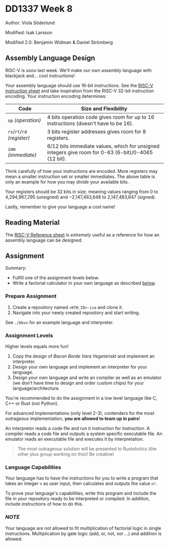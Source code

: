 # DD1337 Week 8

Author: Viola Söderlund

Modified: Isak Larsson

Modified 2.0: Benjamin Widman & Daniel Strömberg

## Assembly Language Design

RISC-V is sooo last week. We'll make our own assembly language with blackjack and... cool instructions!

Your assembly language should use 16-bit instructions. See the [RISC-V instruction sheet](../task-08-assembly/riscv-instruction-sheet.pdf) and take inspiration from the RISC-V 32-bit instruction encoding. Your instruction encoding determines:

| **Code**                    | **Size and Flexibility**                                                                                                                   |
| --------------------------- | ------------------------------------------------------------------------------------------------------------------------------------------ |
| `op` _(operation)_          | 4 bits operation code gives room for up to 16 instructions (doesn't have to be 16).                                                        |
| `rs`/`rt`/`rd` _(register)_ | 3 bits register addresses gives room for 8 registers.                                                                                      |
| `imm` _(immediate)_         | 6/12 bits immediate values, which for unsigned integers give room for 0-63 (6-bit)/0-4065 (12 bit).                                        |

Think carefully of how your instructions are encoded. More registers may mean a smaller instruction set or smaller immediates. The above table is only an example for how you may divide your available bits.

Your registers should be 32 bits in size, meaning values ranging from 0 to 4,294,967,295 (unsigned) and −2,147,483,648 to 2,147,483,647 (signed).

Lastly, remember to give your language a cool name!

## Reading Material
The [RISC-V Reference sheet](../task-08-assembly/riscv-instruction-sheet.pdf) is *extremely* useful as a reference for how an assembly language can be designed.

## Assignment

Summary:
- Fulfill one of the assignment levels below.
- Write a factorial calculator in your own language as described [below](#language-capabilities).

### Prepare Assignment

1) Create a repository named `<KTH_ID>-isa` and clone it.
2) Navigate into your newly created repository and start writing.

See `./bbvv` for an example language and interpreter.

### Assignment Levels

Higher levels equals more fun!

1) Copy the design of _Bacon Borde Vara Vegetariskt_ and implement an interpreter.
2) Design your own language and implement an interpreter for your language.
3) Design your own language and write an compiler as well as an emulator (we don't have time to design and order custom chips) for your language/architecture.

You're recommended to do the assignment in a low level language like C, C++ or Rust (not Python).

For advanced implementations (only level 2-3), contenders for the most outrageous implementation, **you are allowed to team up in pairs**!

An interpretor reads a code file and run it instruction for instruction. A compiler reads a code file and outputs a system specific executable file. An emulator reads an executable file and executes it by interpretation.

>The most outrageous solution will be presented to Rustoholics (the other plus group working on this)! Be creative!

### Language Capabilities

Your language has to have the instructions for you to write a program that takes an integer `n` as user input, then calculates and outputs the value `n!`.

To prove your language's capabilities, write this program and include the file in your repository ready to be interpreted or compiled. In addition, include instructions of how to do this.

### _NOTE_

Your language are not allowed to fit multiplication of factorial logic in single instructions. Multiplication by gate logic (add, or, not, xor ...) and addition is allowed.
